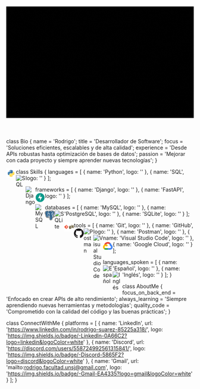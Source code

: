 
<div align="center">
	<br>
	<img src="https://github.com/Rodrigo-Suarez/Rodrigo-Suarez/blob/main/rodrigo_github_banner.gif" width="1400" height="300">
	<br>
</div>
<br>
<br>
<br>
class Bio {
  name     = 'Rodrigo';
  title    = 'Desarrollador de Software';
  focus    = 'Soluciones eficientes, escalables y de alta calidad';
  experience = 'Desde APIs robustas hasta optimización de bases de datos';
  passion  = 'Mejorar con cada proyecto y siempre aprender nuevas tecnologías';
}

class Skills {
  languages  = [
    { name: 'Python', logo: '<img align="left" alt="Python" width="26px" src="https://raw.githubusercontent.com/github/explore/master/topics/python/python.png" />' },
    { name: 'SQL', logo: '<img align="left" alt="SQL" width="26px" src="https://miro.medium.com/v2/resize:fit:787/1*IYEvbY1IRNoXRTuAIWpERQ.png" />' }
  ];
  
  frameworks = [
    { name: 'Django', logo: '<img align="left" alt="Django" width="26px" src="https://avatars.githubusercontent.com/u/27804?s=200&v=4" />' },
    { name: 'FastAPI', logo: '<img align="left" alt="FastAPI" width="26px" src="https://raw.githubusercontent.com/github/explore/master/topics/fastapi/fastapi.png" />' }
  ];

  databases  = [
    { name: 'MySQL', logo: '<img align="left" alt="MySQL" width="26px" src="https://cdn-icons-png.flaticon.com/512/5968/5968313.png" />' },
    { name: 'PostgreSQL', logo: '<img align="left" alt="PostgreSQL" width="26px" src="https://raw.githubusercontent.com/github/explore/master/topics/postgresql/postgresql.png" />' },
    { name: 'SQLite', logo: '<img align="left" alt="SQLite" width="26px" src="https://upload.wikimedia.org/wikipedia/commons/3/38/SQLite370.svg" />' }
  ];

  tools      = [
    { name: 'Git', logo: '<img align="left" alt="Git" width="26px" src="https://raw.githubusercontent.com/github/explore/master/topics/git/git.png" />' },
    { name: 'GitHub', logo: '<img align="left" alt="GitHub" width="26px" src="https://raw.githubusercontent.com/github/explore/master/topics/github/github.png" />' },
    { name: 'Postman', logo: '<img align="left" alt="Postman" width="26px" src="https://www.svgrepo.com/show/354202/postman-icon.svg" />' },
    { name: 'Visual Studio Code', logo: '<img align="left" alt="Visual Studio Code" width="26px" src="https://code.visualstudio.com/assets/favicon.ico" />' },
    { name: 'Google Cloud', logo: '<img align="left" alt="Google Cloud" width="26px" src="https://raw.githubusercontent.com/github/explore/master/topics/google-cloud/google-cloud.png" />' }
  ];
  
  languages_spoken = [
    { name: 'Español', logo: '<img align="left" alt="Español" width="26px" src="https://upload.wikimedia.org/wikipedia/commons/thumb/9/9a/Flag_of_Spain.svg/32px-Flag_of_Spain.svg.png" />' },
    { name: 'Inglés', logo: '<img align="left" alt="Inglés" width="26px" src="https://upload.wikimedia.org/wikipedia/commons/thumb/a/a4/Flag_of_the_United_States.svg/32px-Flag_of-the-United-States.svg.png" />' }
  ];
}

class AboutMe {
  focus_on_back_end = 'Enfocado en crear APIs de alto rendimiento';
  always_learning  = 'Siempre aprendiendo nuevas herramientas y metodologías';
  quality_code     = 'Comprometido con la calidad del código y las buenas prácticas';
}

class ConnectWithMe {
  platforms = [
    { name: 'LinkedIn', url: 'https://www.linkedin.com/in/rodrigo-suarez-85225a318/', logo: 'https://img.shields.io/badge/-LinkedIn-0A66C2?logo=linkedin&logoColor=white' },
    { name: 'Discord', url: 'https://discord.com/users/558724992561315841/', logo: 'https://img.shields.io/badge/-Discord-5865F2?logo=discord&logoColor=white' },
    { name: 'Gmail', url: 'mailto:rodrigo.facultad.unsj@gmail.com', logo: 'https://img.shields.io/badge/-Gmail-EA4335?logo=gmail&logoColor=white' }
  ];
}





<!--
# 💻 **Rodrigo Suárez**

### **Back-End Developer Junior**

Soy un desarrollador apasionado por crear soluciones **eficientes**, **escalables** y enfocadas en la excelencia técnica. Mi experiencia abarca desde la creación de APIs robustas hasta la optimización de bases de datos, siempre implementando las mejores prácticas del desarrollo de software. 🚀

## **🛠️ Skills**

**Lenguajes:**  
![Python](https://img.shields.io/badge/-Python-3776AB?logo=python&logoColor=white) ![SQL](https://img.shields.io/badge/-SQL-4479A1?logo=sql&logoColor=white)  

**Frameworks:**  
![Django](https://img.shields.io/badge/-Django-092E20?logo=django&logoColor=white) ![FastAPI](https://img.shields.io/badge/-FastAPI-009688?logo=fastapi&logoColor=white)  

**Bases de Datos:**  
![MySQL](https://img.shields.io/badge/-MySQL-4479A1?logo=mysql&logoColor=white) ![PostgreSQL](https://img.shields.io/badge/-PostgreSQL-336791?logo=postgresql&logoColor=white) ![SQLite](https://img.shields.io/badge/-SQLite-003B57?logo=sqlite&logoColor=white)  

**Control de Versiones:**  
![Git](https://img.shields.io/badge/-Git-F05032?logo=git&logoColor=white) ![GitHub](https://img.shields.io/badge/-GitHub-181717?logo=github&logoColor=white)  

**Herramientas:**  
![Postman](https://img.shields.io/badge/-Postman-FF6C37?logo=postman&logoColor=white) ![Notion](https://img.shields.io/badge/-Notion-000000?logo=notion&logoColor=white) ![ngrok](https://img.shields.io/badge/-ngrok-1F1F1F?logo=ngrok&logoColor=white) ![VS Code](https://img.shields.io/badge/-Visual%20Studio%20Code-007ACC?logo=visualstudiocode&logoColor=white)  

**CMSs:**  
![Xano](https://img.shields.io/badge/-Xano-0078D7?logo=xano&logoColor=white) ![Strapi](https://img.shields.io/badge/-Strapi-2F2E8B?logo=strapi&logoColor=white)  

**Idiomas:**  
![Español](https://img.shields.io/badge/-Espa%C3%B1ol%20(Nativo)-FF0000?logo=googletranslate&logoColor=white) ![Inglés](https://img.shields.io/badge/-Ingl%C3%A9s%20(Intermedio)-0078D7?logo=googletranslate&logoColor=white)  

## **📌 Sobre mí**

- 🔍 Enfocado en **desarrollo back-end**, creando APIs de alto rendimiento y optimizando bases de datos para soportar sistemas escalables.
- 📚 Siempre aprendiendo nuevas tecnologías, frameworks y metodologías que potencien mis habilidades técnicas.
- 🧠 Comprometido con la **calidad del código** y la **implementación de buenas prácticas** en proyectos de software.

## **🌐 Conéctate conmigo**

[![LinkedIn](https://img.shields.io/badge/-LinkedIn-0A66C2?logo=linkedin&logoColor=white&logoWidth=100)](https://www.linkedin.com/in/rodrigo-suarez-85225a318/) [![Discord](https://img.shields.io/badge/-Discord-5865F2?logo=discord&logoColor=white)](rodrigo#9108)   [![Gmail](https://img.shields.io/badge/-Gmail-EA4335?logo=gmail&logoColor=white)](mailto:rodrigo.facultad.unsj@gmail.com)  

✨ **Siempre abierto a nuevos desafíos y colaboraciones. ¡Hablemos!** ✨



<!--
# 👋 ¡Hola, soy Rodrigo! 

¡Bienvenido a mi perfil de GitHub! Soy un **Back-End Developer Junior** apasionado por crear soluciones eficientes y escalables, y siempre en busca de nuevos desafíos tecnológicos. 🚀  

## 💻 Skills  
- **Lenguajes:** Python, SQL  
- **Frameworks:** Django, FastAPI  
- **Bases de Datos:** MySQL, PostgreSQL, SQLite  
- **Control de Versiones:** Git & GitHub
- **Herramientas:** Notion, ngrok, Postman, Visual Studio Code
- **CMSs:** Xano, Strapi
- **Idiomas:**  
  - Español (Nativo)  
  - Inglés (Intermedio)  

## 🚀 Sobre mí  
Actualmente estoy desarrollando mis habilidades como desarrollador back-end, aprendiendo nuevas tecnologías y contribuyendo a proyectos que me permitan crecer profesionalmente. Mi enfoque está en el desarrollo de APIs, la optimización de bases de datos y la implementación de buenas prácticas en el desarrollo de software.  


## 🌐 Conéctate conmigo  
- [LinkedIn](https://www.linkedin.com/in/rodrigo-suarez-85225a318/)  

✨ **Siempre abierto a nuevas oportunidades y colaboraciones. ¡Hablemos!** ✨  

<!--
**Rodrigo-Suarez/Rodrigo-Suarez** is a ✨ _special_ ✨ repository because its `README.md` (this file) appears on your GitHub profile.

Here are some ideas to get you started:

- 🔭 I’m currently working on ...
- 🌱 I’m currently learning ...
- 👯 I’m looking to collaborate on ...
- 🤔 I’m looking for help with ...
- 💬 Ask me about ...
- 📫 How to reach me: ...
- 😄 Pronouns: ...
- ⚡ Fun fact: ...
-->
